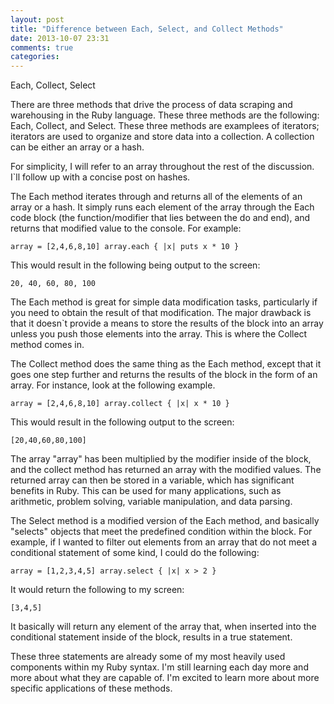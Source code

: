 ```yaml
---
layout: post
title: "Difference between Each, Select, and Collect Methods"
date: 2013-10-07 23:31
comments: true
categories: 
---
```


Each, Collect, Select

There are three methods that drive the process of data scraping and warehousing in the Ruby language.  These three methods are the following: Each, Collect, and Select.  These three methods are examplees of iterators; iterators are used to organize and store data into a collection.  A collection can be either an array or a hash. 

For simplicity, I will refer to an array throughout the rest of the discussion.  I`ll follow up with a concise post on hashes.

The Each method iterates through and returns all of the elements of an array or a hash.    It simply runs each element of the array through the Each code block (the function/modifier that lies between the do and end), and returns that modified value to the console.  For example:

`array = [2,4,6,8,10]
array.each { |x| puts x * 10 }`

This would result in the following being output to the screen:

`20,
40,
60,
80,
100`

The Each method is great for simple data modification tasks, particularly if you need to obtain the result of that modification.  The major drawback is that it doesn`t provide a means to store the results of the block into an array unless you push those elements into the array.  This is where the Collect method comes in.

The Collect method does the same thing as the Each method, except that it goes one step further and returns the results of the block in the form of an array.  For instance, look at the following example.  

`array = [2,4,6,8,10]
array.collect { |x| x * 10 }`

This would result in the following output to the screen:

`[20,40,60,80,100]`

The array "array" has been multiplied by the modifier inside of the block, and the collect method has returned an array with the modified values.  The returned array can then be stored in a variable, which has significant benefits in Ruby.  This can be used for many applications, such as arithmetic, problem solving, variable manipulation, and data parsing.  

The Select method is a modified version of the Each method, and basically "selects" objects that meet the predefined condition within the block.  For example, if I wanted to filter out elements from an array that do not meet a conditional statement of some kind, I could do the following:

`array = [1,2,3,4,5]
array.select { |x| x > 2 }`

It would return the following to my screen:

`[3,4,5]`

It basically will return any element of the array that, when inserted into the conditional statement inside of the block, results in a true statement.

These three statements are already some of my most heavily used components within my Ruby syntax.  I'm still learning each day more and more about what they are capable of.  I'm excited to learn more about more specific applications of these methods.  